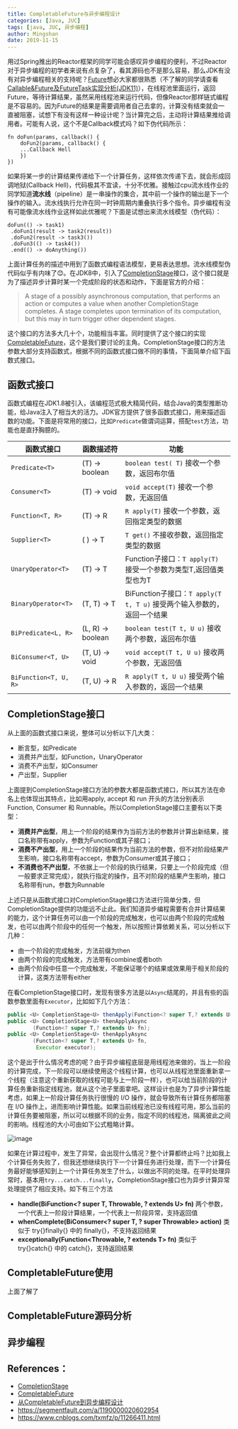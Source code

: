 ```yaml
---
title: CompletableFuture与异步编程设计
categories: [Java, JUC]
tags: [java, JUC, 异步编程]
author: Mingshan
date: 2019-11-15
---
```


用过Spring推出的Reactor框架的同学可能会感叹异步编程的便利，不过Reactor对于异步编程的初学者来说有点复杂了，看其源码也不是那么容易，那么JDK有没有对异步编程相关的支持呢？[Future](https://docs.oracle.com/en/java/javase/11/docs/api/java.base/java/util/concurrent/Future.html)想必大家都很熟悉（不了解的同学请查看[Callable&Future及FutureTask实现分析(JDK11)](https://mingshan.fun/2018/10/13/callable-future-futuretask/)），在线程池里面运行，返回Future，等待计算结果，虽然采用线程池来运行代码，但像Reactor那样链式编程是不容易的。因为Future的结果是需要调用者自己去拿的，计算没有结束就会一直被阻塞，试想下有没有这样一种设计呢？当计算完之后，主动将计算结果推给调用者。可能有人说，这个不是Callback模式吗？如下伪代码所示：

```
fn doFun(params, callback() {
    doFun2(params, callback() {
    ...Callback Hell
    })
})
```
<!-- more -->

如果将某一步的计算结果传递给下一个计算任务，这样依次传递下去，就会形成回调地狱(Callback Hell)，代码极其不宜读，十分不优雅。接触过cpu流水线作业的同学知道**流水线**（pipeline）是一串操作的集合，其中前一个操作的输出是下一个操作的输入。流水线执行允许在同一时钟周期内重叠执行多个指令。异步编程有没有可能像流水线作业这样如此优雅呢？下面是试想出来流水线模型（伪代码）：

```
doFun(() -> task1)
 .doFun1(result -> task2(result))
 .doFun2(result -> task3())
 .doFun3(() -> task4())
 .end(() -> doAnything())
```

上面计算任务的描述中用到了函数式编程语法模型，更易表达思想。流水线模型伪代码似乎有内味了😊。在JDK8中，引入了[CompletionStage](https://docs.oracle.com/en/java/javase/11/docs/api/java.base/java/util/concurrent/CompletionStage.html)接口，这个接口就是为了描述异步计算时某一个完成阶段的状态和动作，下面是官方的介绍：

>A stage of a possibly asynchronous computation, that performs an action or computes a value when another CompletionStage completes. A stage completes upon termination of its computation, but this may in turn trigger other dependent stages.

这个接口的方法多大几十个，功能相当丰富。同时提供了这个接口的实现[CompletableFuture](https://docs.oracle.com/en/java/javase/11/docs/api/java.base/java/util/concurrent/CompletableFuture.html)，这个是我们要讨论的主角。CompletionStage接口的方法参数大部分支持函数式，根据不同的函数式接口做不同的事情，下面简单介绍下函数式接口。

## 函数式接口

函数式编程在JDK1.8被引入，该编程范式极大精简代码，结合Java的类型推断功能，给Java注入了相当大的活力。JDK官方提供了很多函数式接口，用来描述函数的功能。下面是将常用的接口，比如`Predicate`做谓词运算，搭配`test`方法，功能也是直抒胸臆的。

函数式接口	  |   函数描述符  |  功能
---|---|---
`Predicate<T>`     |	  (T)  -> boolean    | `boolean test( T)` 接收一个参数，返回布尔值
`Consumer<T>`     |    (T)  -> void       | `void accept(T)` 接收一个参数，无返回值
`Function<T, R>`  |	  (T)  -> R          |  `R apply(T)` 接收一个参数，返回指定类型的数据
`Supplier<T>`	     |    ( )  -> T          | `T get()` 不接收参数，返回指定类型的数据
`UnaryOperator<T>`  |	  (T)  ->  T         | Function子接口：`T apply(T)` 接受一个参数为类型T,返回值类型也为T
`BinaryOperator<T>` |  (T, T) -> T         | BiFunction子接口：`T apply(T t, T u)` 接受两个输入参数的，返回一个结果
`BiPredicate<L, R>` |	  (L, R)  -> boolean | `boolean test(T t, U u)` 接收两个参数，返回布尔值 
`BiConsumer<T, U>`  |	  (T, U)  -> void    | `void accept(T t, U u)` 接收两个参数，无返回值
`BiFunction<T, U, R>` |	  (T, U)  -> R   | `R apply(T t, U u)` 接受两个输入参数的，返回一个结果

## CompletionStage接口

从上面的函数式接口来说，整体可以分析以下几大类：

- 断言型，如Predicate
- 消费并产出型，如Function，UnaryOperator
- 消费不产出型，如Consumer
- 产出型，Supplier

上面提到CompletionStage接口方法的参数大都是函数式接口，所以其方法在命名上也体现出其特点，比如用apply, accept 和 run 开头的方法分别表示Function, Consumer 和 Runnable。所以CompletionStage接口主要有以下类型：

- **消费并产出型**，用上一个阶段的结果作为当前方法的参数并计算出新结果，接口名称带有apply，参数为Function或其子接口；
- **消费不产出型**，用上一个阶段的结果作为当前方法的参数，但不对阶段结果产生影响，接口名称带有accept，参数为Consumer或其子接口；
- **不消费也不产出型**，不依据上一个阶段的执行结果，只要上一个阶段完成（但一般要求正常完成），就执行指定的操作，且不对阶段的结果产生影响，接口名称带有run，参数为Runnable

上述只是从函数式接口对CompletionStage接口方法进行简单分类，但CompletionStage提供的功能远不止此。我们知道异步编程需要有合并计算结果的能力，这个计算任务可以由一个阶段的完成触发，也可以由两个阶段的完成触发，也可以由两个阶段中的任何一个触发，所以按照计算依赖关系，可以分析以下几种：

- 由一个阶段的完成触发，方法前缀为then
- 由两个阶段的完成触发，方法带有combine或者both
- 由两个阶段中任意一个完成触发，不能保证哪个的结果或效果用于相关阶段的计算，这类方法带有either

在看CompletionStage接口时，发现有很多方法是以`Async`结尾的，并且有些的函数参数里面有`Executor`，比如如下几个方法：


```Java
public <U> CompletionStage<U> thenApply(Function<? super T,? extends U> fn);
public <U> CompletionStage<U> thenApplyAsync
        (Function<? super T,? extends U> fn);
public <U> CompletionStage<U> thenApplyAsync
        (Function<? super T,? extends U> fn,
         Executor executor);
```

这个是出于什么情况考虑的呢？由于异步编程底层是用线程池来做的，当上一阶段的计算完成，下一阶段可以继续使用这个线程计算，也可以从线程池里面重新拿一个线程（注意这个重新获取的线程可能与上一阶段一样），也可以给当前阶段的计算任务重新指定线程池，就从这个池子里面拿吧。这样设计也是为了异步计算性能考虑，如果上一阶段计算任务执行很慢的 I/O 操作，就会导致所有计算任务都阻塞在 I/O 操作上，进而影响计算性能。如果当前线程池已没有线程可用，那么当前的计算任务要被阻塞，所以可以根据不同的业务，指定不同的线程池，隔离彼此之间的影响。线程池的大小可由如下公式粗略计算。

![image](https://image-static.segmentfault.com/147/471/1474711767-5d99fbb371be6)

如果在计算过程中，发生了异常，会出现什么情况？整个计算都终止吗？比如我上个计算任务失败了，但我还想继续执行下一个计算任务进行处理，而下一个计算任务最好能够感知到上一个计算任务发生了什么，以做出不同的处理。在平时处理异常时，基本用`try...catch...finally`，CompletionStage接口也为异步计算异常处理提供了相应支持。如下有三个方法

- **handle(BiFunction<? super T, Throwable, ? extends U> fn)** 两个参数，一个代表上一阶段计算结果，一个代表上一阶段异常，支持返回值
- **whenComplete(BiConsumer<? super T, ? super Throwable> action)**  类似于 try{}finally{} 中的 finally{}，不支持返回结果
- **exceptionally(Function<Throwable, ? extends T> fn)**  类似于 try{}catch{} 中的 catch{}，支持返回结果


## CompletableFuture使用

上面了解了

## CompletableFuture源码分析

## 异步编程

## References：

- [CompletionStage](https://docs.oracle.com/en/java/javase/11/docs/api/java.base/java/util/concurrent/CompletionStage.html)
- [CompletableFuture](https://docs.oracle.com/en/java/javase/11/docs/api/java.base/java/util/concurrent/CompletableFuture.html)
- [从CompletableFuture到异步编程设计](https://www.cnblogs.com/xiangnanl/p/9939447.html)
- https://segmentfault.com/a/1190000020602954
- https://www.cnblogs.com/txmfz/p/11266411.html
